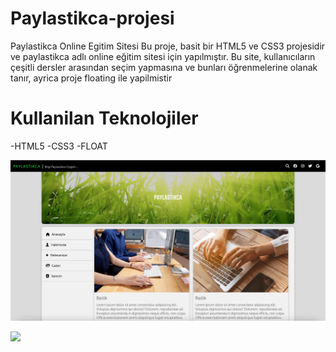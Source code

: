# Paylastikca-projesi

Paylastikca Online Egitim Sitesi
Bu proje, basit bir HTML5 ve CSS3 projesidir ve paylastikca adlı online eğitim sitesi için yapılmıştır. Bu site, kullanıcıların çeşitli dersler arasından seçim yapmasına ve bunları öğrenmelerine olanak tanır, ayrica proje floating ile yapilmistir

# Kullanilan Teknolojiler

-HTML5
-CSS3
-FLOAT

![](/screen-photo.jpg)

![](/screen.gif)
